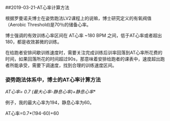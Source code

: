 ##2019-03-21-AT心率计算方法

根据罗曼诺夫博士在姿势跑法LV2课程上的说嘛，博士研究定义的有氧阀值（Aerobic Threshold)是70％的储备心率。

博士强调的有效训练心率区间在 AT心率 ~180 BPM 之间，低于AT心率或者超出180，都是收效甚微的训练。

在给跑者安排间歇训练速度时，需要关注完成训练后训率回落到AT心率所花费的时间，如果回落所花的时间超过90s，那意味着安排给跑者的课表中，速度超出跑者所能承受，需要下调速度，找到合理的训练速度区间。

### 姿势跑法体系中，博士的AT心率计算方法

**AT心率= 0.7* (最大心率-静息心率)+静息心率**

例子，我的最大心率为194，静息心率为60。

AT心率=0.7*(194-60)+60